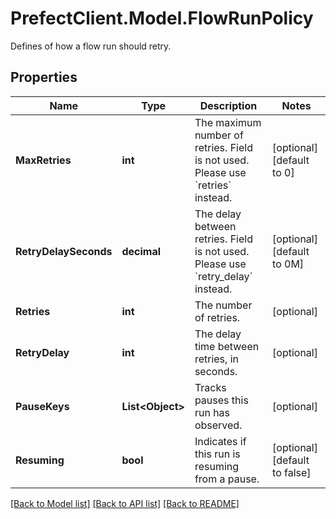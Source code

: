 # PrefectClient.Model.FlowRunPolicy
Defines of how a flow run should retry.

## Properties

Name | Type | Description | Notes
------------ | ------------- | ------------- | -------------
**MaxRetries** | **int** | The maximum number of retries. Field is not used. Please use &#x60;retries&#x60; instead. | [optional] [default to 0]
**RetryDelaySeconds** | **decimal** | The delay between retries. Field is not used. Please use &#x60;retry_delay&#x60; instead. | [optional] [default to 0M]
**Retries** | **int** | The number of retries. | [optional] 
**RetryDelay** | **int** | The delay time between retries, in seconds. | [optional] 
**PauseKeys** | **List&lt;Object&gt;** | Tracks pauses this run has observed. | [optional] 
**Resuming** | **bool** | Indicates if this run is resuming from a pause. | [optional] [default to false]

[[Back to Model list]](../README.md#documentation-for-models) [[Back to API list]](../README.md#documentation-for-api-endpoints) [[Back to README]](../README.md)

